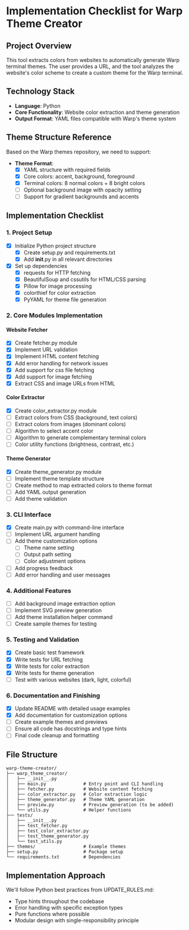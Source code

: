 # Implementation Checklist for Warp Theme Creator

## Project Overview
This tool extracts colors from websites to automatically generate Warp terminal themes. The user provides a URL, and the tool analyzes the website's color scheme to create a custom theme for the Warp terminal.

## Technology Stack
- **Language**: Python
- **Core Functionality**: Website color extraction and theme generation
- **Output Format**: YAML files compatible with Warp's theme system

## Theme Structure Reference
Based on the Warp themes repository, we need to support:

- **Theme Format**:
  - [x] YAML structure with required fields
  - [x] Core colors: accent, background, foreground
  - [x] Terminal colors: 8 normal colors + 8 bright colors
  - [ ] Optional background image with opacity setting
  - [ ] Support for gradient backgrounds and accents

## Implementation Checklist

### 1. Project Setup
- [x] Initialize Python project structure
  - [x] Create setup.py and requirements.txt
  - [x] Add __init__.py in all relevant directories
- [x] Set up dependencies
  - [x] requests for HTTP fetching
  - [x] BeautifulSoup and cssutils for HTML/CSS parsing
  - [x] Pillow for image processing
  - [x] colorthief for color extraction
  - [x] PyYAML for theme file generation

### 2. Core Modules Implementation

#### Website Fetcher
- [x] Create fetcher.py module
- [x] Implement URL validation
- [x] Implement HTML content fetching
- [x] Add error handling for network issues
- [x] Add support for css file fetching
- [x] Add support for image fetching
- [x] Extract CSS and image URLs from HTML

#### Color Extractor
- [x] Create color_extractor.py module
- [ ] Extract colors from CSS (background, text colors)
- [ ] Extract colors from images (dominant colors)
- [ ] Algorithm to select accent color
- [ ] Algorithm to generate complementary terminal colors
- [ ] Color utility functions (brightness, contrast, etc.)

#### Theme Generator
- [x] Create theme_generator.py module
- [ ] Implement theme template structure
- [ ] Create method to map extracted colors to theme format
- [ ] Add YAML output generation
- [ ] Add theme validation

### 3. CLI Interface
- [x] Create main.py with command-line interface
- [ ] Implement URL argument handling
- [ ] Add theme customization options
  - [ ] Theme name setting
  - [ ] Output path setting
  - [ ] Color adjustment options
- [ ] Add progress feedback
- [ ] Add error handling and user messages

### 4. Additional Features
- [ ] Add background image extraction option
- [ ] Implement SVG preview generation
- [ ] Add theme installation helper command
- [ ] Create sample themes for testing

### 5. Testing and Validation
- [x] Create basic test framework
- [x] Write tests for URL fetching
- [x] Write tests for color extraction
- [x] Write tests for theme generation
- [ ] Test with various websites (dark, light, colorful)

### 6. Documentation and Finishing
- [x] Update README with detailed usage examples
- [x] Add documentation for customization options
- [ ] Create example themes and previews
- [ ] Ensure all code has docstrings and type hints
- [ ] Final code cleanup and formatting

## File Structure

```
warp-theme-creator/
├── warp_theme_creator/
│   ├── __init__.py
│   ├── main.py              # Entry point and CLI handling
│   ├── fetcher.py           # Website content fetching
│   ├── color_extractor.py   # Color extraction logic
│   ├── theme_generator.py   # Theme YAML generation
│   ├── preview.py           # Preview generation (to be added)
│   └── utils.py             # Helper functions
├── tests/
│   ├── __init__.py 
│   ├── test_fetcher.py
│   ├── test_color_extractor.py
│   ├── test_theme_generator.py
│   └── test_utils.py
├── themes/                  # Example themes
├── setup.py                 # Package setup
└── requirements.txt         # Dependencies
```

## Implementation Approach
We'll follow Python best practices from UPDATE_RULES.md:
- Type hints throughout the codebase
- Error handling with specific exception types
- Pure functions where possible
- Modular design with single-responsibility principle